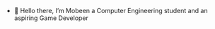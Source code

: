 - 👋 Hello there, I’m Mobeen a Computer Engineering student and an aspiring Game Developer

<!---
TheRealMobitz/TheRealMobitz is a ✨ special ✨ repository because its `README.md` (this file) appears on your GitHub profile.
You can click the Preview link to take a look at your changes.
--->
